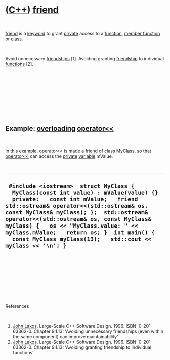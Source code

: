 



 

 

 

 

 

([C++](Cpp.md)) [friend](CppFriend.md)
========================================

 

[friend](CppFriend.md) is a [keyword](CppKeyword.md) to grant
[private](CppPrivate.md) access to a [function](CppFunction.md),
[member function](CppMemberFunction.md) or [class](CppClass.md).

 

Avoid unnecessary [friendships](CppFriend.md) \[1\]. Avoiding granting
[friendship](CppFriend.md) to individual [functions](CppFunction.md)
\[2\].

 

 

 

 

 

Example: [overloading](CppOverload.md) [operator&lt;&lt;](CppOperatorStreamOut.md)
------------------------------------------------------------------------------------

 

In this example, [operator&lt;&lt;](CppOperatorStreamOut.md) is made a
[friend](CppFriend.md) of [class](CppClass.md) MyClass, so that
[operator&lt;&lt;](CppOperatorStreamOut.md) can access the
[private](CppPrivate.md) [variable](CppVariable.md) mValue.

 

  ----------------------------------------------------------------------------------------------------------------------------------------------------------------------------------------------------------------------------------------------------------------------------------------------------------------------------------------------------------------------------------------------------------------------
  ` #include <iostream>  struct MyClass {   MyClass(const int value) : mValue(value) {}   private:   const int mValue;   friend std::ostream& operator<<(std::ostream& os, const MyClass& myClass); };  std::ostream& operator<<(std::ostream& os, const MyClass& myClass) {   os << "MyClass.value: " << myClass.mValue;   return os; }  int main() {   const MyClass myClass(13);   std::cout << myClass << '\n'; }`
  ----------------------------------------------------------------------------------------------------------------------------------------------------------------------------------------------------------------------------------------------------------------------------------------------------------------------------------------------------------------------------------------------------------------------

 

 

 

 

 

References

 

1.  [John Lakos](CppJohnLakos.md). Large-Scale C++ Software Design.
    1996. ISBN: 0-201-63362-0. Chapter 9.1.13: 'Avoiding unnecessary
    friendships (even within the same component) can improve
    maintainability'
2.  [John Lakos](CppJohnLakos.md). Large-Scale C++ Software Design.
    1996. ISBN: 0-201-63362-0. Chapter 9.1.13: 'Avoiding granting
    friendship to individual functions'

 

 

 

 

 





 



